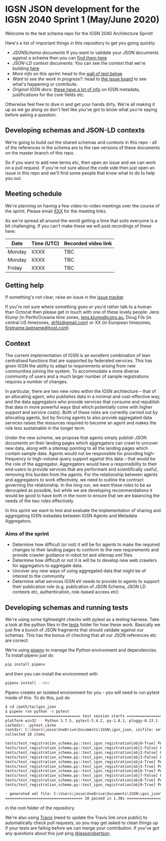 # IGSN JSON development for the IGSN 2040 Sprint 1 (May/June 2020)

Welcome to the test schema repo for the IGSN 2040 Architecture Sprint!

Here's a list of important things in this repository to get you going quickly:

- *JSONSchema documents* If you want to validate your JSON documents against a schema then you can [find them here]()
- *JSON-LD context documents*: You can see the context that we're building [here]()
- *More info on this sprint*: head to the [wall of text below](https://github.com/IGSN/igsn_json#context)
- *Want to see the work in progress?*: head to [the issue board](https://github.com/IGSN/igsn_json/issues) to see what's happening or contribute.
- *Original IGSN docs*: [these have a lot of info](https://igsn.github.io/) on IGSN metadata, justifications for the core fields etc. 

Otherwise feel free to dive in and get your hands dirty. We're all making it up as we go along so don't feel like you've got to know what you're saying before asking a question. 

## Developing schemas and JSON-LD contexts

We're going to build out the shared schemas and contexts in this repo - all of the references in the schema are to the raw versions of these documents on the master branch of this repo. 

So if you want to add new terms etc, then open an issue and we can work on a pull request. If you're not sure about the code side then just open an issue in this repo and we'll find some people that know what to do to help you out.

## Meeting schedule

We're planning on having a few video-to-video meetings over the course of the sprint. Please email [XXX](firstname.lastname@example.com) for the meeting links. 

As we're spread all around the world getting a time that suits everyone is a bit challenging. If you can't make these we will post recordings of these here: 

| Date   | Time (UTC) | Recorded video link |
| ------ | ---------- | ------------------- |
| Monday | XXXX       | TBC                 |
| Monday | XXXX       | TBC                 |
| Friday | XXXX       | TBC                 |

## Getting help

If something's not clear, raise an issue in the [issue tracker](https://github.com/IGSN/igsn_json/issues).

If you're not sure where something goes or you'd rather talk to a human than Octocat then please get in touch with one of these lovely people: Jens Klump (in Perth/Oceania time zones, [jens.klump@csiro.au](mailto:jens.klump@csiro.au), Doug Fils (in central US timezones, [drfils@gmail.com](mailto:drfils@gmail.com)) or XX (in European timezones, [firstname.lastname@host.com](firstname.lastname@host.com))

## Context

The current implementation of IGSN is an excellent combination of lean centralised functions that are supported by federated services. This has given IGSN the ability to adapt to requirements arising from new communities joining the system. To accommodate a more diverse community of users and a much larger number of sample registrations requires a number of changes.

In particular, there are two new roles within the IGSN architecture – that of an allocating agent, who publishes data in a minimal and cost-effective way, and the data aggregators who provide services that consume and republish that data in more powerful ways (but which potentially come with higher support and service costs). Both of these roles are currently carried out by allocating agents, but by forcing agents to also provide aggregated data services raises the resources required to become an agent and makes the role less sustainable in the longer term.

Under the new scheme, we propose that agents simply publish JSON documents on their landing pages which aggregators can crawl to uncover new data, along with a sitemap pointing to all the landing pages which contain sample data. Agents would not be responsible for providing high-frequency or high-volume query support against this data – that would be the role of the aggregator. Aggregators would have a responsibility to their end-users to provide services that are performant and scientifically useful, removing this burden from the agents.
For the relationship between agents and aggregators to work effectively, we need to outline the contract governing the relationship. In the long run, we want these roles to be as decoupled as possible, but while we are developing recommendations it would be good to have both in the room to ensure that we are balancing the needs of the two roles effectively.

In this sprint we want to test and evaluate the implementation of sharing and aggregating IGSN metadata between IGSN Agents and Metadata Aggregators.

### Aims of the sprint

* Determine how difficult (or not) it will be for agents to make the required changes to their landing pages to conform to the new requirements and provide crawler guidance in robot.txt and sitemap.xml files.
* Determine how difficult or not it is will be to develop new web crawlers for aggregators to aggregate data.
* Uncover any new ways of using aggregated data that might be of interest to the community
* Determine what services IGSN eV needs to provide to agents to support their publication role (e.g. publication of JSON Schema, JSON LD contexts etc, authentication, role-based access etc)

## Developing schemas and running tests

We're using some lightweight checks with pytest as a testing harness. Take a look at the python files in the [tests](https://github.com/IGSN/igsn_json/tree/master/tests) folder for how these work. Basically we just fire a bunch of JSON fragments that should validate against our schemas. This has the bonus of checking that all our JSON references etc are correct.

We're using [pipenv]() to manage the Python environment and dependencies. To install pipenv just do 

```bash
pip install pipenv
```

and then you can install the environment with 

```bash
pipenv install --dev
```

Pipenv creates an isolated environment for you - you will need to run pytest inside of this. To do this, just do

```bash
$ cd /path/to/igsn_json
$ pipenv run python -m pytest
================================== test session starts =================================== 
platform win32 -- Python 3.7.5, pytest-5.4.2, py-1.8.1, pluggy-0.13.1 -- c:\users\jesse\.virtualenvs\igsn_json-uu6qpojl\scripts\python.exe
cachedir: .pytest_cache
rootdir: C:\Users\jesse\OneDrive\Documents\IGSN\igsn_json, inifile: setup.cfg
collected 10 items                                                                         

tests/test_registration_schema.py::test_igsn_registration[obj0-True] PASSED         [ 10%] 
tests/test_registration_schema.py::test_igsn_registration[obj1-False] PASSED        [ 20%] 
tests/test_registration_schema.py::test_igsn_registration[obj2-False] PASSED        [ 30%] 
tests/test_registration_schema.py::test_igsn_registration[obj3-False] PASSED        [ 40%] 
tests/test_registration_schema.py::test_igsn_registration[obj4-True] PASSED         [ 50%] 
tests/test_registration_schema.py::test_igsn_registration[obj5-True] PASSED         [ 60%] 
tests/test_registration_schema.py::test_igsn_registration[obj6-True] PASSED         [ 70%] 
tests/test_registration_schema.py::test_igsn_registration[obj7-False] PASSED        [ 80%] 
tests/test_registration_schema.py::test_igsn_registration[obj8-True] PASSED         [ 90%] 
tests/test_registration_schema.py::test_igsn_registration[obj9-True] PASSED         [100%] 

- generated xml file: C:\Users\jesse\OneDrive\Documents\IGSN\igsn_json\tests\reports\test-output.junit.xml -
=================================== 10 passed in 1.30s =================================== 

```

in the root folder of the repository.

We're also using [Travis](xx) (need to update the Travis link once public) to automatically check pull requests, so you may get asked to clean things up if your tests are failing before we can merge your contribution. If you've got any questions about this just ping [@jesserobertson](https://github.com/jesserobertson).